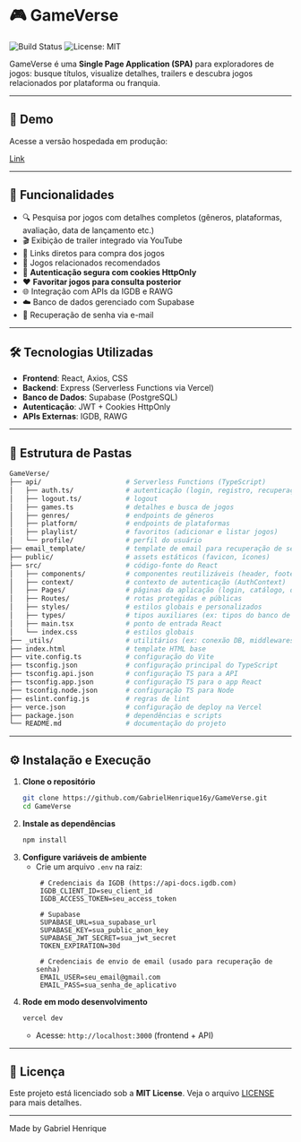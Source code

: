 # 🎮 GameVerse

![Build Status](https://img.shields.io/badge/https%3A%2F%2Fvercel.com%2Fgabrielhjlcs-projects%2Fgame-verse) ![License: MIT](https://img.shields.io/badge/License-MIT-blue.svg)

GameVerse é uma **Single Page Application (SPA)** para exploradores de jogos: busque títulos, visualize detalhes, trailers e descubra jogos relacionados por plataforma ou franquia.

---

## 🔗 Demo

Acesse a versão hospedada em produção:

[Link](https://gameverse-omega.vercel.app)

---

## 🚀 Funcionalidades

- 🔍 Pesquisa por jogos com detalhes completos (gêneros, plataformas, avaliação, data de lançamento etc.)
- 🎬 Exibição de trailer integrado via YouTube
- 🛒 Links diretos para compra dos jogos
- 🧠 Jogos relacionados recomendados
- 🔐 **Autenticação segura com cookies HttpOnly**
- ❤️ **Favoritar jogos para consulta posterior**
- 🌐 Integração com APIs da IGDB e RAWG
- ☁️ Banco de dados gerenciado com Supabase
- 📧 Recuperação de senha via e-mail

---

## 🛠️ Tecnologias Utilizadas

- **Frontend**: React, Axios, CSS
- **Backend**: Express (Serverless Functions via Vercel)
- **Banco de Dados**: Supabase (PostgreSQL)
- **Autenticação**: JWT + Cookies HttpOnly
- **APIs Externas**: IGDB, RAWG
---

## 📂 Estrutura de Pastas

```bash
GameVerse/
├── api/                     # Serverless Functions (TypeScript)
│   ├── auth.ts/             # autenticação (login, registro, recuperação de senha)
│   ├── logout.ts/           # logout
│   ├── games.ts             # detalhes e busca de jogos
│   ├── genres/              # endpoints de gêneros
│   ├── platform/            # endpoints de plataformas
│   ├── playlist/            # favoritos (adicionar e listar jogos)
│   └── profile/             # perfil do usuário
├── email_template/          # template de email para recuperação de senha
├── public/                  # assets estáticos (favicon, ícones)
├── src/                     # código-fonte do React
│   ├── components/          # componentes reutilizáveis (header, footer, loading)
│   ├── context/             # contexto de autenticação (AuthContext)
│   ├── Pages/               # páginas da aplicação (login, catálogo, detalhes, perfil etc.)
│   ├── Routes/              # rotas protegidas e públicas
│   ├── styles/              # estilos globais e personalizados
│   ├── types/               # tipos auxiliares (ex: tipos do banco de dados)
│   ├── main.tsx             # ponto de entrada React
│   └── index.css            # estilos globais
├── _utils/                  # utilitários (ex: conexão DB, middlewares de autenticação)
├── index.html               # template HTML base
├── vite.config.ts           # configuração do Vite
├── tsconfig.json            # configuração principal do TypeScript
├── tsconfig.api.json        # configuração TS para a API
├── tsconfig.app.json        # configuração TS para o app React
├── tsconfig.node.json       # configuração TS para Node
├── eslint.config.js         # regras de lint
├── verce.json               # configuração de deploy na Vercel
├── package.json             # dependências e scripts
└── README.md                # documentação do projeto

```

---

## ⚙️ Instalação e Execução

1. **Clone o repositório**
   ```bash
   git clone https://github.com/GabrielHenrique16y/GameVerse.git
   cd GameVerse
   ```
2. **Instale as dependências**
   ```bash
   npm install
   ```
3. **Configure variáveis de ambiente**
   - Crie um arquivo `.env` na raiz:
     ```dotenv
      # Credenciais da IGDB (https://api-docs.igdb.com)
      IGDB_CLIENT_ID=seu_client_id
      IGDB_ACCESS_TOKEN=seu_access_token

      # Supabase
      SUPABASE_URL=sua_supabase_url
      SUPABASE_KEY=sua_public_anon_key
      SUPABASE_JWT_SECRET=sua_jwt_secret
      TOKEN_EXPIRATION=30d

      # Credenciais de envio de email (usado para recuperação de senha)
      EMAIL_USER=seu_email@gmail.com
      EMAIL_PASS=sua_senha_de_aplicativo

     ```
4. **Rode em modo desenvolvimento**
   ```bash
   vercel dev
   ```
   - Acesse: `http://localhost:3000` (frontend + API)

---

## 📄 Licença

Este projeto está licenciado sob a **MIT License**. Veja o arquivo [LICENSE](LICENSE) para mais detalhes.

---

Made by Gabriel Henrique


